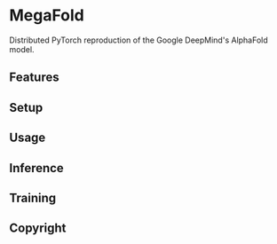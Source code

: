 # MegaFold

Distributed PyTorch reproduction of the Google DeepMind's AlphaFold model.

## Features

## Setup

## Usage

## Inference

## Training

## Copyright
